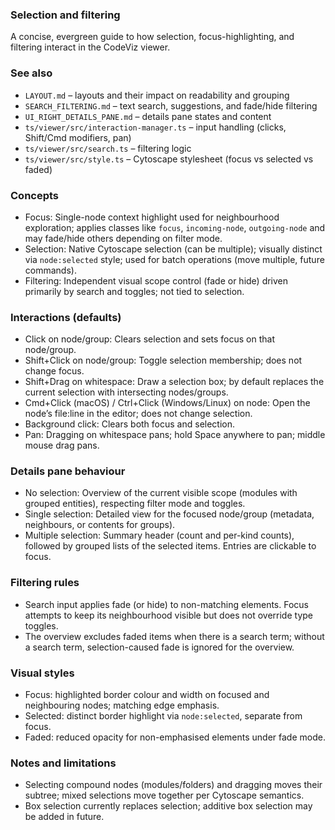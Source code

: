 ### Selection and filtering

A concise, evergreen guide to how selection, focus-highlighting, and filtering interact in the CodeViz viewer.

### See also

- `LAYOUT.md` – layouts and their impact on readability and grouping
- `SEARCH_FILTERING.md` – text search, suggestions, and fade/hide filtering
- `UI_RIGHT_DETAILS_PANE.md` – details pane states and content
- `ts/viewer/src/interaction-manager.ts` – input handling (clicks, Shift/Cmd modifiers, pan)
- `ts/viewer/src/search.ts` – filtering logic
- `ts/viewer/src/style.ts` – Cytoscape stylesheet (focus vs selected vs faded)

### Concepts

- Focus: Single-node context highlight used for neighbourhood exploration; applies classes like `focus`, `incoming-node`, `outgoing-node` and may fade/hide others depending on filter mode.
- Selection: Native Cytoscape selection (can be multiple); visually distinct via `node:selected` style; used for batch operations (move multiple, future commands).
- Filtering: Independent visual scope control (fade or hide) driven primarily by search and toggles; not tied to selection.

### Interactions (defaults)

- Click on node/group: Clears selection and sets focus on that node/group.
- Shift+Click on node/group: Toggle selection membership; does not change focus.
- Shift+Drag on whitespace: Draw a selection box; by default replaces the current selection with intersecting nodes/groups.
- Cmd+Click (macOS) / Ctrl+Click (Windows/Linux) on node: Open the node’s file:line in the editor; does not change selection.
- Background click: Clears both focus and selection.
- Pan: Dragging on whitespace pans; hold Space anywhere to pan; middle mouse drag pans.

### Details pane behaviour

- No selection: Overview of the current visible scope (modules with grouped entities), respecting filter mode and toggles.
- Single selection: Detailed view for the focused node/group (metadata, neighbours, or contents for groups).
- Multiple selection: Summary header (count and per-kind counts), followed by grouped lists of the selected items. Entries are clickable to focus.

### Filtering rules

- Search input applies fade (or hide) to non-matching elements. Focus attempts to keep its neighbourhood visible but does not override type toggles.
- The overview excludes faded items when there is a search term; without a search term, selection-caused fade is ignored for the overview.

### Visual styles

- Focus: highlighted border colour and width on focused and neighbouring nodes; matching edge emphasis.
- Selected: distinct border highlight via `node:selected`, separate from focus.
- Faded: reduced opacity for non-emphasised elements under fade mode.

### Notes and limitations

- Selecting compound nodes (modules/folders) and dragging moves their subtree; mixed selections move together per Cytoscape semantics.
- Box selection currently replaces selection; additive box selection may be added in future.
